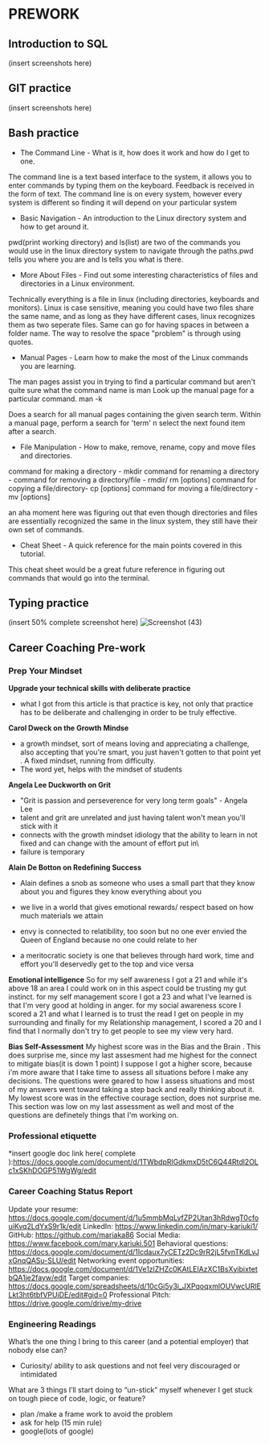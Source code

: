 # PREWORK

## Introduction to SQL

(insert screenshots here)

## GIT practice

(insert screenshots here)

## Bash practice

- The Command Line - What is it, how does it work and how do I get to one.

The command line is a text based interface to the system, it allows you to enter commands by typing them on the keyboard. Feedback is received in the form of text.
The command line is on every system, however every system is different so finding it will depend on your particular system

- Basic Navigation - An introduction to the Linux directory system and how to get around it.

pwd(print working directory) and ls(list) are two of the commands you would use in the linux directory system to navigate through the paths.pwd tells you where you are and ls tells you what is there.

- More About Files - Find out some interesting characteristics of files and directories in a Linux environment.

Technically everything is a file in linux (including directories, keyboards and monitors). Linux is case sensitive, meaning you could have two files share the same name, and as long as they have different cases, linux recognizes them as two seperate files. Same can go for having spaces in between a folder name. The way to resolve the space "problem" is through using quotes.

- Manual Pages - Learn how to make the most of the Linux commands you are learning.

The man pages assist you in trying to find a particular command but aren't quite sure what the command name is
man <command>
Look up the manual page for a particular command.
man -k <search term>
Does a search for all manual pages containing the given search term.
<term>
Within a manual page, perform a search for 'term'
n
select the next found item after a search.

- File Manipulation - How to make, remove, rename, copy and move files and directories.

command for making a directory - mkdir
command for renaming a directory -
command for removing a directory/file - rmdir/ rm [options] <file>
command for copying a file/directory- cp [options] <source> <destination>
command for moving a file/directory - mv [options] <source> <destination>

an aha moment here was figuring out that even though directories and files are essentially recognized the same in the linux system, they still have their own set of commands.

- Cheat Sheet - A quick reference for the main points covered in this tutorial.

This cheat sheet would be a great future reference in figuring out commands that would go into the terminal.

## Typing practice

(insert 50% complete screenshot here)
![Screenshot (43)](https://user-images.githubusercontent.com/93843463/190870623-17d0219f-d273-4779-8b1f-2b206a0faffc.png)

## Career Coaching Pre-work

### Prep Your Mindset

**Upgrade your technical skills with deliberate practice**

- what I got from this article is that practice is key, not only that practice has to be deliberate and challenging in order to be truly effective.

**Carol Dweck on the Growth Mindse**

- a growth mindset, sort of means loving and appreciating a challenge, also accepting that you're smart, you just haven't gotten to that point yet . A fixed mindset, running from difficulty.
- The word yet, helps with the mindset of students

**Angela Lee Duckworth on Grit**

- "Grit is passion and perseverence for very long term goals" - Angela Lee
- talent and grit are unrelated and just having talent won't mean you'll stick with it
- connects with the growth mindset idiology that the ability to learn in not fixed and can change with the amount of effort put in\
- failure is temporary

**Alain De Botton on Redefining Success**  

- Alain defines a snob as someone who uses a small part that they know about you and figures they know everything about you

- we live in a world that gives emotional rewards/ respect based on how much materials we attain

- envy is connected to relatibility, too soon but no one ever envied the Queen of England because no one could relate to her

- a meritocratic society is one that believes through hard work, time and effort you'll deservedly get to the top and vice versa

**Emotional intelligence**
So for my self awareness I got a 21 and while it's above 18 an area I could work on in this aspect could be trusting my gut instinct. for my self management score I got a 23 and what I've learned is that I'm very good at holding in anger. for my social awareness score I scored a 21 and what I learned is to trust the read I get on people in my surrounding and finally for my Relationship management, I scored a 20 and I find that I normally don't try to get people to see my view very hard.

**Bias Self-Assessment**
My highest score was in the Bias and the Brain . This does surprise me, since my last assesment had me highest for the connect to mitigate bias(it is down 1 point) I suppose I got a higher score, because i'm more aware that I take time to assess all situations before I make any decisions. The questions were geared to how I assess situations and most of my answers went toward taking a step back and really thinking about it. My lowest score was in the effective courage section, does not surprise me. This section was low on my last assessment as well and most of the questions are definetely things that I'm working on.

### Professional etiquette

 *insert google doc link here( complete ):<https://docs.google.com/document/d/1TWbdpRlGdkmxD5tC6Q44Rtdl2OLc1xSKhDOGP51WgWg/edit>

### Career Coaching Status Report

 Update your resume: <https://docs.google.com/document/d/1u5mmbMqLyfZP2Utan3hRdwgT0cfouiKvq2LdYxS9r1k/edit>
LinkedIn: <https://www.linkedin.com/in/mary-kariuki1/>
GitHub: <https://github.com/mariaka86>
Social Media: <https://www.facebook.com/mary.kariuki.501>
Behavioral questions: <https://docs.google.com/document/d/1Icdaux7yCETz2Dc9rR2jL5fvnTKdLvJxGnqQASu-SLU/edit>
Networking event opportunities: <https://docs.google.com/document/d/1Ve1zlZHZc0KAtLElAzXC1BsXyibixtetbQA1je2fayw/edit>
Target companies: <https://docs.google.com/spreadsheets/d/10cGi5y3i_JXPqoqxmlOUVwcURlELkt3ht6tbfVPUiDE/edit#gid=0>
Professional Pitch: <https://drive.google.com/drive/my-drive>

### Engineering Readings

What’s the one thing I bring to this career (and a potential employer) that nobody else can?

- Curiosity/ ability to ask questions and not feel very discouraged or intimidated

What are 3 things I’ll start doing to “un-stick” myself whenever I get stuck on tough piece of code, logic, or feature?

- plan /make a frame work to avoid the problem
- ask for help (15 min rule)
- google(lots of google)
